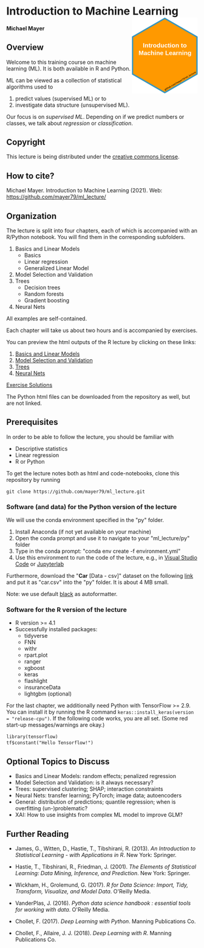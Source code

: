 # Introduction to Machine Learning<a href='https://github.com/mayer79/ml_lecture'><img src='logo.png' align="right" height="200" /></a>

#### Michael Mayer

## Overview

Welcome to this training course on machine learning (ML). 
It is both available in R and Python.

ML can be viewed as a collection of statistical algorithms used to

1. predict values (supervised ML) or to
2. investigate data structure (unsupervised ML).

Our focus is on *supervised ML*. Depending on if we predict numbers or classes, we talk about *regression* or *classification*.

## Copyright

This lecture is being distributed under the [creative commons license](https://creativecommons.org/licenses/by/2.0/).

## How to cite?

Michael Mayer. Introduction to Machine Learning (2021). Web: https://github.com/mayer79/ml_lecture/

## Organization

The lecture is split into four chapters, each of which is accompanied with an R/Python notebook. You will find them in the corresponding subfolders.

1. Basics and Linear Models 
    - Basics
    - Linear regression
    - Generalized Linear Model
2. Model Selection and Validation
3. Trees
    - Decision trees
    - Random forests
    - Gradient boosting
4. Neural Nets

All examples are self-contained.

Each chapter will take us about two hours and is accompanied by exercises.

You can preview the html outputs of the R lecture by clicking on these links:

1. [Basics and Linear Models](https://mayer79.github.io/ml_lecture/1_Basics_and_Linear_Models.html)
2. [Model Selection and Validation](https://mayer79.github.io/ml_lecture/2_Model_Selection_and_Validation.html)
3. [Trees](https://mayer79.github.io/ml_lecture/3_Trees.html)
4. [Neural Nets](https://mayer79.github.io/ml_lecture/4_Neural_Nets.html)

[Exercise Solutions](https://mayer79.github.io/ml_lecture/exercise_solutions.html)

The Python html files can be downloaded from the repository as well, but are not linked.

## Prerequisites

In order to be able to follow the lecture, you should be familiar with

- Descriptive statistics
- Linear regression
- R or Python

To get the lecture notes both as html and code-notebooks, clone this repository by running 

```
git clone https://github.com/mayer79/ml_lecture.git
```

### Software (and data) for the Python version of the lecture

We will use the conda environment specified in the "py" folder.

1. Install Anaconda (if not yet available on your machine)
2. Open the conda prompt and use it to navigate to your "ml_lecture/py" folder
3. Type in the conda prompt: "conda env create -f environment.yml"
4. Use this environment to run the code of the lecture, e.g., in [Visual Studio Code](https://code.visualstudio.com/) or [Jupyterlab](https://jupyterlab.readthedocs.io/en/stable/)

Furthermore, download the "**Car** [Data - csv]" dataset on the following [link](http://www.businessandeconomics.mq.edu.au/our_departments/Applied_Finance_and_Actuarial_Studies/research/books/GLMsforInsuranceData/data_sets)
and put it as "car.csv" into the "py" folder. It is about 4 MB small.

Note: we use default [black](https://github.com/psf/black) as autoformatter.

### Software for the R version of the lecture

- R version >= 4.1
- Successfully installed packages:
    - tidyverse
    - FNN
    - withr
    - rpart.plot
    - ranger
    - xgboost
    - keras
    - flashlight
    - insuranceData
    - lightgbm (optional)

For the last chapter, we additionally need Python with TensorFlow >= 2.9. You can install it by running the R command `keras::install_keras(version = "release-cpu")`. If the following code works, you are all set. (Some red start-up messages/warnings are okay.)

```
library(tensorflow)
tf$constant("Hello Tensorflow!")
```

## Optional Topics to Discuss

- Basics and Linear Models: random effects; penalized regression
- Model Selection and Validation: is it always necessary?
- Trees: supervised clustering; SHAP; interaction constraints
- Neural Nets: transfer learning; PyTorch; image data; autoencoders
- General: distribution of predictions; quantile regression; when is overfitting (un-)problematic?
- XAI: How to use insights from complex ML model to improve GLM?

## Further Reading

- James, G., Witten, D., Hastie, T., Tibshirani, R. (2013). *An Introduction to Statistical Learning - with Applications in R*. New York: Springer.

- Hastie, T., Tibshirani, R., Friedman, J. (2001). *The Elements of Statistical Learning: Data Mining, Inference, and Prediction*. New York: Springer.

- Wickham, H., Grolemund, G. (2017). *R for Data Science: Import, Tidy, Transform, Visualize, and Model Data*. O'Reilly Media. 

- VanderPlas, J. (2016). *Python data science handbook : essential tools for working with data*. O'Reilly Media.

- Chollet, F. (2017). *Deep Learning with Python*. Manning Publications Co.

- Chollet, F., Allaire, J. J. (2018). *Deep Learning with R*. Manning Publications Co.



